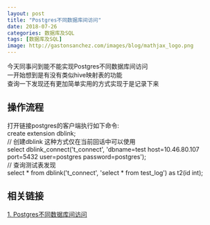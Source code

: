 ```yaml
---
layout: post
title: "Postgres不同数据库间访问"
date: 2018-07-26
categories: 数据库及SQL
tags: [数据库及SQL]
image: http://gastonsanchez.com/images/blog/mathjax_logo.png
---
```

今天同事问到能不能实现Postgres不同数据库间访问  
一开始想到是有没有类似hive映射表的功能  
查询一下发现还有更加简单实用的方式实现于是记录下来  
<!-- more -->
## 操作流程
打开链接postgres的客户端执行如下命令:  
create extension dblink;  
// 创建dblink 这种方式仅在当前回话中可以使用  
select dblink_connect('t_connect', 'dbname=test host=10.46.80.107 port=5432 user=postgres password=postgres');  
// 查询测试表发现  
select * from dblink('t_connect', 'select * from test_log') as t2(id int);

## 相关链接
[1. Postgres不同数据库间访问](https://www.cnblogs.com/cnmarkao/p/4321532.html)  
